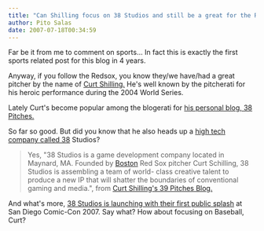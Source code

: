```yaml
---
title: "Can Shilling focus on 38 Studios and still be a great for the Redsox?"
author: Pito Salas
date: 2007-07-18T00:34:59
---
```




Far be it from me to comment on sports… In fact this is exactly the first
sports related post for this blog in 4 years.

Anyway, if you follow the Redsox, you know they/we have/had a great pitcher by
the name of [Curt
Shilling.](<http://www.mlb.com/team/player.jsp?player_id=121811>) He's well
known by the pitcherati for his heroic performance during the 2004 World
Series.

Lately Curt's become popular among the blogerati for [his personal blog, 38
Pitches.](<http://38pitches.com/>)

So far so good. But did you know that he also heads up a [high tech company
called 38](<http://38pitches.com/38s/>) Studios?

> Yes, "38 Studios is a game development company located in Maynard, MA.
> Founded by
> [Boston](<http://maps.google.com/maps?f=q&hl=en&geocode=&q=boston+mass&ie=UTF8&ll=42.373764,-71.054077&spn=0.481901,1.043701&z=10&iwloc=addr&om=1>)
> Red Sox pitcher Curt Schilling, 38 Studios is assembling a team of world-
> class creative talent to produce a new IP that will shatter the boundaries
> of conventional gaming and media.", from [Curt Shilling's 39 Pitches
> Blog.](<http://38pitches.com/38s/>)

And what's more, [38 Studios is launching with their first public
splash](<http://home.businesswire.com/portal/site/google/index.jsp?ndmViewId=news_view&newsId=20070717005479&newsLang=en>)
at San Diego Comic-Con 2007. Say what? How about focusing on Baseball, Curt?


